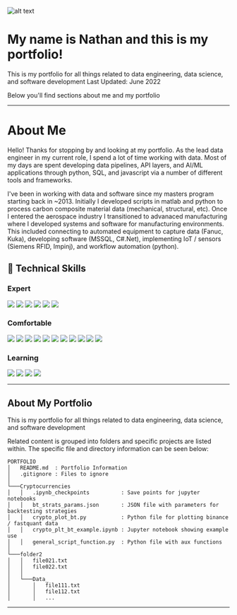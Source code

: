 ![alt text](https://user-images.githubusercontent.com/11877105/171971269-2be6dfaf-a848-4180-9dae-e12ae30d4b62.png)

# My name is Nathan and this is my portfolio!

This is my portfolio for all things related to data engineering, data science, and software development
Last Updated: June 2022

Below you'll find sections about me and my portfolio

---

# About Me

Hello! Thanks for stopping by and looking at my portfolio. As the lead data engineer in my current role, I spend a lot of time working with data. Most of my days are spent developing data pipelines, API layers, and AI/ML applications through python, SQL, and javascript via a number of different tools and frameworks.

I've been in working with data and software since my masters program starting back in ~2013. Initially I developed scripts in matlab and python to process carbon composite material data (mechanical, structural, etc). Once I entered the aerospace industry I transitioned to advanaced manufacturing where I developed systems and software for manufacturing environments. This included connecting to automated equipment to capture data (Fanuc, Kuka), developing software (MSSQL, C#.Net), implementing IoT / sensors (Siemens RFID, Impinj), and workflow automation (python).

## 💼 Technical Skills

### Expert

![](https://img.shields.io/badge/Python-3776AB?style=for-the-badge&logo=python&logoColor=white)
![](https://img.shields.io/badge/jupyter-%23FA0F00.svg?style=for-the-badge&logo=jupyter&logoColor=white)
![](https://img.shields.io/badge/Flask-000000?style=for-the-badge&logo=flask&logoColor=white)
![](https://img.shields.io/badge/Google_Cloud-4285F4?style=for-the-badge&logo=google-cloud&logoColor=white)
![](https://img.shields.io/badge/MySQL-00000F?style=for-the-badge&logo=mysql&logoColor=white)
![](https://img.shields.io/badge/PostgreSQL-316192?style=for-the-badge&logo=postgresql&logoColor=white)

### Comfortable

![](https://img.shields.io/badge/React-20232A?style=for-the-badge&logo=react&logoColor=61DAFB)
![](https://img.shields.io/badge/Material--UI-0081CB?style=for-the-badge&logo=material-ui&logoColor=white)
![](https://img.shields.io/badge/Amazon_AWS-FF9900?style=for-the-badge&logo=amazonaws&logoColor=white)
![](https://img.shields.io/badge/terraform-%235835CC.svg?style=for-the-badge&logo=terraform&logoColor=white)
![](https://img.shields.io/badge/docker-%230db7ed.svg?style=for-the-badge&logo=docker&logoColor=white)
![](https://img.shields.io/badge/kubernetes-%23326ce5.svg?style=for-the-badge&logo=kubernetes&logoColor=white)
![](https://img.shields.io/badge/Apache%20Airflow-017CEE?style=for-the-badge&logo=Apache%20Airflow&logoColor=white)
![](https://img.shields.io/badge/Cassandra-1287B1?style=for-the-badge&logo=apache%20cassandra&logoColor=white)
![](https://img.shields.io/badge/InfluxDB-22ADF6?style=for-the-badge&logo=InfluxDB&logoColor=white)
![](https://img.shields.io/badge/rabbitmq-%23FF6600.svg?&style=for-the-badge&logo=rabbitmq&logoColor=white)
![](https://img.shields.io/badge/c%23-%23239120.svg?style=for-the-badge&logo=c-sharp&logoColor=white)

### Learning

![](https://img.shields.io/badge/TypeScript-007ACC?style=for-the-badge&logo=typescript&logoColor=white)
![](https://img.shields.io/badge/C%2B%2B-00599C?style=for-the-badge&logo=c%2B%2B&logoColor=white)
![](https://img.shields.io/badge/Go-00ADD8?style=for-the-badge&logo=go&logoColor=white)
![](https://img.shields.io/badge/Rust-000000?style=for-the-badge&logo=rust&logoColor=white)

<!--
### Github Stats

[![Anurag’s github stats](https://github-readme-stats.vercel.app/api?username=1nm1)](https://github.com/1nm1)

## [![Top Langs](https://github-readme-stats.vercel.app/api/top-langs/?username=1nm1&layout=compact)](https://github.com/1nm1) -->

---

## About My Portfolio

This is my portfolio for all things related to data engineering, data science, and software development

Related content is grouped into folders and specific projects are listed within. The specific file and directory information can be seen below:

```
PORTFOLIO
│   README.md  : Portfolio Information
│   .gitignore : Files to ignore
│
└───Cryptocurrencies
│   │   .ipynb_checkpoints          : Save points for jupyter notebooks
│   │   bt_strats_params.json       : JSON file with parameters for backtesting strategies
│   │   crypto_plot_bt.py           : Python file for plotting binance / fastquant data
│   │   crypto_plt_bt_example.ipynb : Jupyter notebook showing example use
│   │   general_script_function.py  : Python file with aux functions
│
└───folder2
│   │   file021.txt
│   │   file022.txt
│   │
│   └───Data_
│       │   file111.txt
│       │   file112.txt
│       │   ...
```

---

<!-- [![Anurag's github stats](https://github-readme-stats.vercel.app/api?username=1nm1)](https://github.com/1nm1) -->
